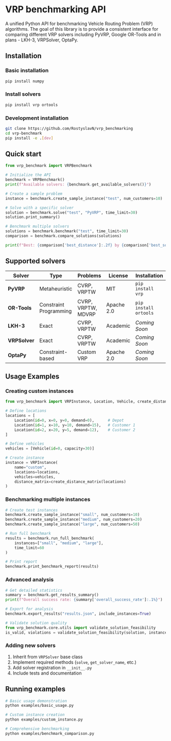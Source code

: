 # VRP benchmarking API

A unified Python API for benchmarking Vehicle Routing Problem (VRP) algorithms. The goal of this library is to provide a consistent interface for comparing different VRP solvers including PyVRP, Google OR-Tools and in plans - LKH-3, VRPSolver, OptaPy.

## Installation

### Basic installation

```bash
pip install numpy
```

### Install solvers

```bash
pip install vrp ortools
```

### Development installation

```bash
git clone https://github.com/RostyslavN/vrp_benchmarking
cd vrp-benchmark
pip install -e .[dev]
```

## Quick start

```python
from vrp_benchmark import VRPBenchmark

# Initialize the API
benchmark = VRPBenchmark()
print(f"Available solvers: {benchmark.get_available_solvers()}")

# Create a sample problem
instance = benchmark.create_sample_instance("test", num_customers=10)

# Solve with a specific solver
solution = benchmark.solve("test", "PyVRP", time_limit=30)
solution.print_summary()

# Benchmark multiple solvers
solutions = benchmark.benchmark("test", time_limit=30)
comparison = benchmark.compare_solutions(solutions)

print(f"Best: {comparison['best_distance']:.2f} by {comparison['best_solver']}")
```

## Supported solvers

| Solver        | Type                   | Problems           | License    | Installation          |
| ------------- | ---------------------- | ------------------ | ---------- | --------------------- |
| **PyVRP**     | Metaheuristic          | CVRP, VRPTW        | MIT        | `pip install vrp`     |
| **OR-Tools**  | Constraint Programming | CVRP, VRPTW, MDVRP | Apache 2.0 | `pip install ortools` |
| **LKH-3**     | Exact                  | CVRP, VRPTW        | Academic   | _Coming Soon_         |
| **VRPSolver** | Exact                  | CVRP, VRPTW        | Academic   | _Coming Soon_         |
| **OptaPy**    | Constraint-based       | Custom VRP         | Apache 2.0 | _Coming Soon_         |

## Usage Examples

### Creating custom instances

```python
from vrp_benchmark import VRPInstance, Location, Vehicle, create_distance_matrix

# Define locations
locations = [
    Location(id=0, x=0, y=0, demand=0),      # Depot
    Location(id=1, x=10, y=10, demand=15),   # Customer 1
    Location(id=2, x=20, y=5, demand=12),    # Customer 2
]

# Define vehicles
vehicles = [Vehicle(id=0, capacity=30)]

# Create instance
instance = VRPInstance(
    name="custom",
    locations=locations,
    vehicles=vehicles,
    distance_matrix=create_distance_matrix(locations)
)
```

### Benchmarking multiple instances

```python
# Create test instances
benchmark.create_sample_instance("small", num_customers=10)
benchmark.create_sample_instance("medium", num_customers=20)
benchmark.create_sample_instance("large", num_customers=50)

# Run full benchmark
results = benchmark.run_full_benchmark(
    instances=["small", "medium", "large"],
    time_limit=60
)

# Print report
benchmark.print_benchmark_report(results)
```

### Advanced analysis

```python
# Get detailed statistics
summary = benchmark.get_results_summary()
print(f"Overall success rate: {summary['overall_success_rate']:.1%}")

# Export for analysis
benchmark.export_results("results.json", include_instances=True)

# Validate solution quality
from vrp_benchmark.core.utils import validate_solution_feasibility
is_valid, violations = validate_solution_feasibility(solution, instance)
```

### Adding new solvers

1.  Inherit from `VRPSolver` base class
2.  Implement required methods (`solve`, `get_solver_name`, etc.)
3.  Add solver registration in `__init__.py`
4.  Include tests and documentation

## Running examples

```bash
# Basic usage demonstration
python examples/basic_usage.py

# Custom instance creation
python examples/custom_instance.py

# Comprehensive benchmarking
python examples/benchmark_comparison.py
```
